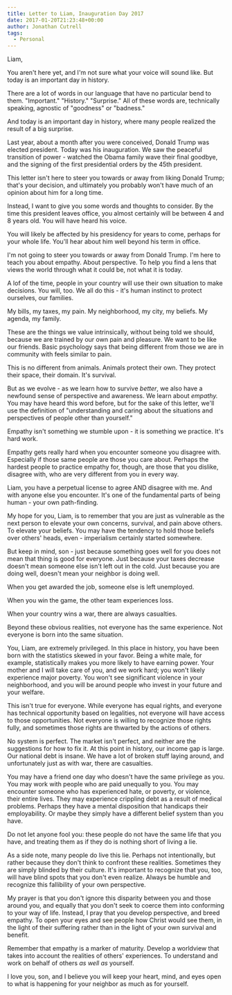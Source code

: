 ```yaml
---
title: Letter to Liam, Inauguration Day 2017
date: 2017-01-20T21:23:48+00:00
author: Jonathan Cutrell
tags:
  - Personal
---
```


Liam,

You aren't here yet, and I'm not sure what your voice will sound like. But today is an important day in history.

There are a lot of words in our language that have no particular bend to them. "Important." "History." "Surprise." All of these words are, technically speaking, agnostic of "goodness" or "badness."

And today is an important day in history, where many people realized the result of a big surprise.

Last year, about a month after you were conceived, Donald Trump was elected president. Today was his inauguration. We saw the peaceful transition of power - watched the Obama family wave their final goodbye, and the signing of the first presidential orders by the 45th president.

This letter isn't here to steer you towards or away from liking Donald Trump; that's your decision, and ultimately you probably won't have much of an opinion about him for a long time.

Instead, I want to give you some words and thoughts to consider. By the time this president leaves office, you almost certainly will be between 4 and 8 years old. You will have heard his voice.

You will likely be affected by his presidency for years to come, perhaps for your whole life. You'll hear about him well beyond his term in office.

I'm not going to steer you towards or away from Donald Trump. I'm here to teach you about empathy. About perspective. To help you find a lens that views the world through what it could be, not what it is today.

A lof of the time, people in your country will use their own situation to make decisions. You will, too. We all do this - it's human instinct to protect ourselves, our families.

My bills, my taxes, my pain. My neighborhood, my city, my beliefs. My agenda, my family.

These are the things we value intrinsically, without being told we should, because we are trained by our own pain and pleasure. We want to be like our friends. Basic psychology says that being different from those we are in community with feels similar to pain.

This is no different from animals. Animals protect their own. They protect their space, their domain. It's survival.

But as we evolve - as we learn how to survive _better_, we also have a newfound sense of perspective and awareness. We learn about _empathy._ You may have heard this word before, but for the sake of this letter, we'll use the definition of "understanding and caring about the situations and perspectives of people other than yourself."

Empathy isn't something we stumble upon - it is something we practice. It's hard work.

Empathy gets really hard when you encounter someone you disagree with. Especially if those same people are those you care about. Perhaps the hardest people to practice empathy for, though, are those that you dislike, disagree with, who are very different from you in every way.

Liam, you have a perpetual license to agree AND disagree with me. And with anyone else you encounter. It's one of the fundamental parts of being human - your own path-finding.

My hope for you, Liam, is to remember that you are just as vulnerable as the next person to elevate your own concerns, survival, and pain above others. To elevate your beliefs. You may have the tendency to hold those beliefs over others' heads, even - imperialism certainly started somewhere.

But keep in mind, son - just because something goes well for you does not mean that thing is good for everyone. Just because your taxes decrease doesn't mean someone else isn't left out in the cold. Just because you are doing well, doesn't mean your neighbor is doing well.

When you get awarded the job, someone else is left unemployed.

When you win the game, the other team experiences loss.

When your country wins a war, there are always casualties.

Beyond these obvious realities, not everyone has the same experience. Not everyone is born into the same situation.

You, Liam, are extremely privileged. In this place in history, you have been born with the statistics skewed in your favor. Being a white male, for example, statistically makes you more likely to have earning power. Your mother and I will take care of you, and we work hard; you won't likely experience major poverty. You won't see significant violence in your neighborhood, and you will be around people who invest in your future and your welfare.

This isn't true for everyone. While everyone has equal rights, and everyone has technical opportunity based on legalities, not everyone will have access to those opportunities. Not everyone is willing to recognize those rights fully, and sometimes those rights are thwarted by the actions of others.

No system is perfect. The market isn't perfect, and neither are the suggestions for how to fix it. At this point in history, our income gap is large. Our national debt is insane. We have a lot of broken stuff laying around, and unfortunately just as with war, there are casualties.

You may have a friend one day who doesn't have the same privilege as you. You may work with people who are paid unequally to you. You may encounter someone who has experienced hate, or poverty, or violence, their entire lives. They may experience crippling debt as a result of medical problems. Perhaps they have a mental disposition that handicaps their employability. Or maybe they simply have a different belief system than you have.

Do not let anyone fool you: these people do not have the same life that you have, and treating them as if they do is nothing short of living a lie.

As a side note, many people do live this lie. Perhaps not intentionally, but rather because they don't think to confront these realities. Sometimes they are simply blinded by their culture. It's important to recognize that you, too, will have blind spots that you don't even realize. Always be humble and recognize this fallibility of your own perspective.

My prayer is that you don't ignore this disparity between you and those around you, and equally that you don't seek to coerce them into conforming to your way of life. Instead, I pray that you develop perspective, and breed empathy. To open your eyes and see people how Christ would see them, in the light of their suffering rather than in the light of your own survival and benefit.

Remember that empathy is a marker of maturity. Develop a worldview that takes into account the realities of others' experiences. To understand and work on behalf of others _as well as_ yourself.

I love you, son, and I believe you will keep your heart, mind, and eyes open to what is happening for your neighbor as much as for yourself.
